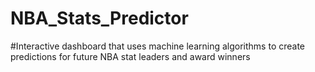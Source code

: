 # NBA_Stats_Predictor

#Interactive dashboard that uses machine learning algorithms to create predictions for future NBA stat leaders and award winners
